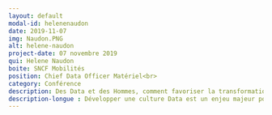 ```yaml
---
layout: default
modal-id: helenenaudon
date: 2019-11-07
img: Naudon.PNG
alt: helene-naudon
project-date: 07 novembre 2019
qui: Helene Naudon
boite: SNCF Mobilités
position: Chief Data Officer Matériel<br>
category: Conférence
description: Des Data et des Hommes, comment favoriser la transformation Data de SNCF Matériel
description-longue : Développer une culture Data est un enjeu majeur pour bon nombre d'organisations aujourd'hui, mais déployer des outils, une stratégie ou une gouvernance ne suffit pas. Afin d'assurer de réels gains de performance grâce aux données, l'appropriation du sujet à travers toute l'entreprise est nécessaire. Différents leviers, aussi bien organisationnels qu'humains peuvent être activés de manière à permettre que le sujet Data devienne un réflexe pour chacun, et que chacun se sente légitime.
---
```

